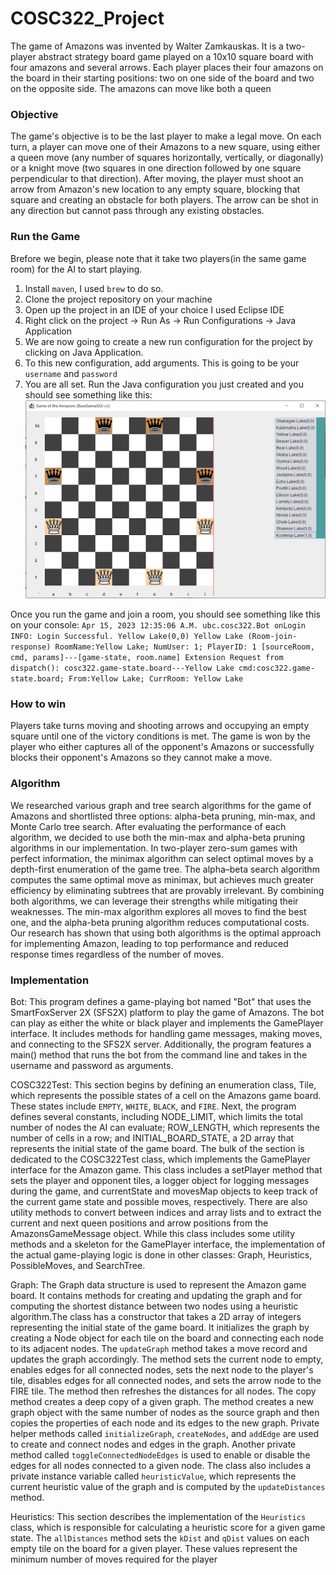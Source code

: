 # COSC322_Project
The game of Amazons was invented by Walter Zamkauskas. It is a two-player abstract strategy board game played on a 10x10 square board with four amazons and several arrows. Each player places their four amazons on the board in their starting positions: two on one side of the board and two on the opposite side. The amazons can move like both a queen 

### Objective
The game's objective is to be the last player to make a legal move. On each turn, a player can move one of their Amazons to a new square, using either a queen move (any number of squares horizontally, vertically, or diagonally) or a knight move (two squares in one direction followed by one square perpendicular to that direction). After moving, the player must shoot an arrow from Amazon's new location to any empty square, blocking that square and creating an obstacle for both players. The arrow can be shot in any direction but cannot pass through any existing obstacles.

### Run the Game

Brefore we begin, please note that it take two players(in the same game room) for the AI to start playing. 

1. Install `maven`, I used `brew` to do so.
2. Clone the project repository on your machine
3. Open up the project in an IDE of your choice I used Eclipse IDE
4. Right click on the project -> Run As -> Run Configurations -> Java Application
5. We are now going to create a new run configuration for the project by clicking on Java Application.
6. To this new configuration, add arguments. This is going to be your `username` and `password`
7. You are all set. Run the Java configuration you just created and you should see something like this: 
![A screenshot of the game](https://github.com/shreyasichauhan19/COSC322_Project/blob/main/img.png)

Once you run the game and join a room, you should see something like this on your console: 
`Apr 15, 2023 12:35:06 A.M. ubc.cosc322.Bot onLogin
INFO: Login Successful.
Yellow Lake(0,0)
Yellow Lake
(Room-join-response) RoomName:Yellow Lake; NumUser: 1; PlayerID: 1
[sourceRoom, cmd, params]---[game-state, room.name]
Extension Request from dispatch(): cosc322.game-state.board---Yellow Lake
cmd:cosc322.game-state.board; From:Yellow Lake; CurrRoom: Yellow Lake`

### How to win
Players take turns moving and shooting arrows and occupying an empty square until one of the victory conditions is met. The game is won by the player who either captures all of the opponent's Amazons or successfully blocks their opponent's Amazons so they cannot make a move.

### Algorithm
We researched various graph and tree search algorithms for the game of Amazons and shortlisted three options: alpha-beta pruning, min-max, and Monte Carlo tree search. After evaluating the performance of each algorithm, we decided to use both the min-max and alpha-beta pruning algorithms in our implementation. 
In two-player zero-sum games with perfect information, the minimax algorithm can select optimal moves by a depth-first enumeration of the game tree. The alpha–beta search algorithm computes the same optimal move as minimax, but achieves much greater efficiency by eliminating subtrees that are provably irrelevant. By combining both algorithms, we can leverage their strengths while mitigating their weaknesses. The min-max algorithm explores all moves to find the best one, and the alpha-beta pruning algorithm reduces computational costs. Our research has shown that using both algorithms is the optimal approach for implementing Amazon, leading to top performance and reduced response times regardless of the number of moves.

### Implementation
Bot:
This program defines a game-playing bot named "Bot" that uses the SmartFoxServer 2X (SFS2X) platform to play the game of Amazons. The bot can play as either the white or black player and implements the GamePlayer interface. It includes methods for handling game messages, making moves, and connecting to the SFS2X server. Additionally, the program features a main() method that runs the bot from the command line and takes in the username and password as arguments.

COSC322Test:
This section begins by defining an enumeration class, Tile, which represents the possible states of a cell on the Amazons game board. These states include `EMPTY`, `WHITE`, `BLACK`, and `FIRE`.
Next, the program defines several constants, including NODE_LIMIT, which limits the total number of nodes the AI can evaluate; ROW_LENGTH, which represents the number of cells in a row; and INITIAL_BOARD_STATE, a 2D array that represents the initial state of the game board.
The bulk of the section is dedicated to the COSC322Test class, which implements the GamePlayer interface for the Amazon game. This class includes a setPlayer method that sets the player and opponent tiles, a logger object for logging messages during the game, and currentState and movesMap objects to keep track of the current game state and possible moves, respectively. There are also utility methods to convert between indices and array lists and to extract the current and next queen positions and arrow positions from the AmazonsGameMessage object.
While this class includes some utility methods and a skeleton for the GamePlayer interface, the implementation of the actual game-playing logic is done in other classes: Graph, Heuristics, PossibleMoves, and SearchTree.

Graph:
The Graph data structure is used to represent the Amazon game board. It contains methods for creating and updating the graph and for computing the shortest distance between two nodes using a heuristic algorithm.The class has a constructor that takes a 2D array of integers representing the initial state of the game board. It initializes the graph by creating a Node object for each tile on the board and connecting each node to its adjacent nodes.
The `updateGraph` method takes a move record and updates the graph accordingly. The method sets the current node to empty, enables edges for all connected nodes, sets the next node to the player's tile, disables edges for all connected nodes, and sets the arrow node to the FIRE tile. The method then refreshes the distances for all nodes.
The copy method creates a deep copy of a given graph. The method creates a new graph object with the same number of nodes as the source graph and then copies the properties of each node and its edges to the new graph.
Private helper methods called `initializeGraph`, `createNodes`, and `addEdge` are used to create and connect nodes and edges in the graph. Another private method called `toggleConnectedNodeEdges` is used to enable or disable the edges for all nodes connected to a given node. The class also includes a private instance variable called `heuristicValue`, which represents the current heuristic value of the graph and is computed by the `updateDistances` method.

Heuristics:
This section describes the implementation of the `Heuristics` class, which is responsible for calculating a heuristic score for a given game state.
The `allDistances` method sets the `kDist` and `qDist` values on each empty tile on the board for a given player. These values represent the minimum number of moves required for the player

